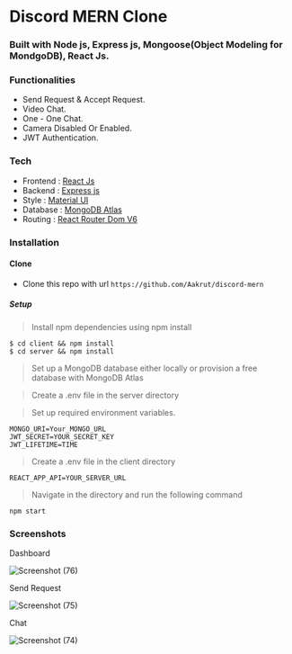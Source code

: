 # Discord MERN Clone

### Built with Node js, Express js, Mongoose(Object Modeling for MondgoDB), React Js.

### Functionalities

- Send Request & Accept Request.
- Video Chat.
- One - One Chat.
- Camera Disabled Or Enabled.
- JWT Authentication.


### Tech

- Frontend : [React Js](https://reactjs.org/)
- Backend :  [Express js](https://expressjs.com/)
- Style : [Material UI](https://mui.com/)
- Database : [MongoDB Atlas](https://www.mongodb.com/)
- Routing : [React Router Dom V6](https://reactrouter.com/)

### Installation

#### Clone

- Clone this repo with url `https://github.com/Aakrut/discord-mern`

##### Setup

> Install npm dependencies using npm install

```
$ cd client && npm install 
$ cd server && npm install 

```

> Set up a MongoDB database either locally or provision a free database with MongoDB Atlas

> Create a .env file in the server directory

> Set up required environment variables.

```
MONGO_URI=Your_MONGO_URL
JWT_SECRET=YOUR_SECRET_KEY
JWT_LIFETIME=TIME

```

> Create a .env file in the client directory

```
REACT_APP_API=YOUR_SERVER_URL

```

> Navigate in the directory and run the following command

```
npm start
```

### Screenshots

Dashboard

![Screenshot (76)](https://user-images.githubusercontent.com/67114280/177529237-4e4e6dc5-578d-4494-b85e-ad25d13fb719.png)

Send Request 

![Screenshot (75)](https://user-images.githubusercontent.com/67114280/177529362-3e917dd9-af48-48c7-9ebe-8230c39bf1b7.png)

Chat

![Screenshot (74)](https://user-images.githubusercontent.com/67114280/177529617-0ffed443-ee90-4865-a90f-d81efc7381fc.png)

